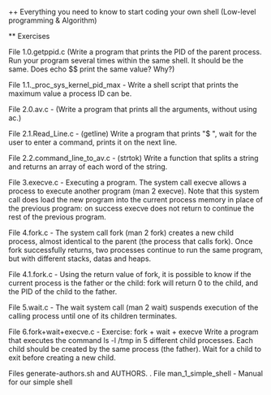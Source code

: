 ++ Everything you need to know to start coding your own shell (Low-level programming & Algorithm)

** Exercises

File 1.0.getppid.c (Write a program that prints the PID of the parent process. Run your program several times within the same shell. It should be the same. Does echo $$ print the same value? Why?)

File 1.1._proc_sys_kernel_pid_max - Write a shell script that prints the maximum value a process ID can be.

File 2.0.av.c - (Write a program that prints all the arguments, without using ac.)

File 2.1.Read_Line.c - (getline) Write a program that prints "$ ", wait for the user to enter a command, prints it on the next line.

File 2.2.command_line_to_av.c - (strtok) Write a function that splits a string and returns an array of each word of the string.

File 3.execve.c - Executing a program. The system call execve allows a process to execute another program (man 2 execve). Note that this system call does load the new program into the current process memory in place of the previous program: on success execve does not return to continue the rest of the previous program.

File 4.fork.c - The system call fork (man 2 fork) creates a new child process, almost identical to the parent (the process that calls fork). Once fork successfully returns, two processes continue to run the same program, but with different stacks, datas and heaps.

File 4.1.fork.c - Using the return value of fork, it is possible to know if the current process is the father or the child: fork will return 0 to the child, and the PID of the child to the father.

File 5.wait.c - The wait system call (man 2 wait) suspends execution of the calling process until one of its children terminates.

File 6.fork+wait+execve.c - Exercise: fork + wait + execve Write a program that executes the command ls -l /tmp in 5 different child processes. Each child should be created by the same process (the father). Wait for a child to exit before creating a new child.

Files generate-authors.sh and AUTHORS. . File man_1_simple_shell - Manual for our simple shell
